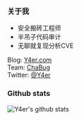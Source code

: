 ### 关于我
- 安全搬砖工程师
- 半吊子代码审计
- 无聊就复现分析CVE

Blog: [Y4er.com](https://Y4er.com)  
Team: [ChaBug](http://www.chabug.org)  
Twitter: [@Y4er](https://twitter.com/Y4er_ChaBug)

### Github stats

![Y4er's github stats](https://github-readme-stats.vercel.app/api?username=Y4er&count_private=true&show_icons=true)

